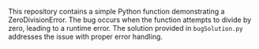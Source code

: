 This repository contains a simple Python function demonstrating a ZeroDivisionError. The bug occurs when the function attempts to divide by zero, leading to a runtime error. The solution provided in `bugSolution.py` addresses the issue with proper error handling.